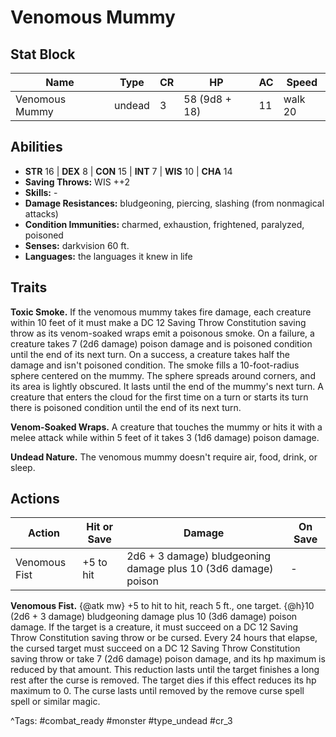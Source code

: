 # Venomous Mummy

## Stat Block

| Name | Type | CR | HP | AC | Speed |
|------|------|----|----|----|-------|
| Venomous Mummy | undead | 3 | 58 (9d8 + 18) | 11 | walk 20 |

## Abilities

- **STR** 16 | **DEX** 8 | **CON** 15 | **INT** 7 | **WIS** 10 | **CHA** 14
- **Saving Throws:** WIS ++2  
- **Skills:** -  
- **Damage Resistances:** bludgeoning, piercing, slashing (from nonmagical attacks)  
- **Condition Immunities:** charmed, exhaustion, frightened, paralyzed, poisoned  
- **Senses:** darkvision 60 ft.  
- **Languages:** the languages it knew in life

## Traits

**Toxic Smoke.** If the venomous mummy takes fire damage, each creature within 10 feet of it must make a DC 12 Saving Throw Constitution saving throw as its venom-soaked wraps emit a poisonous smoke. On a failure, a creature takes 7 (2d6 damage) poison damage and is poisoned condition until the end of its next turn. On a success, a creature takes half the damage and isn't poisoned condition. The smoke fills a 10-foot-radius sphere centered on the mummy. The sphere spreads around corners, and its area is lightly obscured. It lasts until the end of the mummy's next turn. A creature that enters the cloud for the first time on a turn or starts its turn there is poisoned condition until the end of its next turn.

**Venom-Soaked Wraps.** A creature that touches the mummy or hits it with a melee attack while within 5 feet of it takes 3 (1d6 damage) poison damage.

**Undead Nature.** The venomous mummy doesn't require air, food, drink, or sleep.


## Actions

| Action | Hit or Save | Damage | On Save |
|--------|--------------|--------|----------|
| Venomous Fist | +5 to hit | 2d6 + 3 damage) bludgeoning damage plus 10 (3d6 damage) poison | - |

**Venomous Fist.** {@atk mw} +5 to hit to hit, reach 5 ft., one target. {@h}10 (2d6 + 3 damage) bludgeoning damage plus 10 (3d6 damage) poison damage. If the target is a creature, it must succeed on a DC 12 Saving Throw Constitution saving throw or be cursed. Every 24 hours that elapse, the cursed target must succeed on a DC 12 Saving Throw Constitution saving throw or take 7 (2d6 damage) poison damage, and its hp maximum is reduced by that amount. This reduction lasts until the target finishes a long rest after the curse is removed. The target dies if this effect reduces its hp maximum to 0. The curse lasts until removed by the remove curse spell spell or similar magic.


^Tags: #combat_ready #monster #type_undead #cr_3